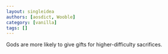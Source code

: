 ```yaml
---
layout: singleidea
authors: [aosdict, Wooble]
category: [vanilla]
tags: []
---
```

Gods are more likely to give gifts for higher-difficulty sacrifices.
